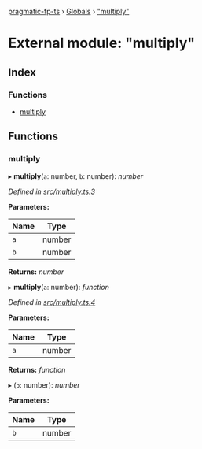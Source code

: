 [pragmatic-fp-ts](../README.md) › [Globals](../globals.md) › ["multiply"](_multiply_.md)

# External module: "multiply"

## Index

### Functions

* [multiply](_multiply_.md#multiply)

## Functions

###  multiply

▸ **multiply**(`a`: number, `b`: number): *number*

*Defined in [src/multiply.ts:3](https://github.com/hermann-p/pragmatic-fp-ts/blob/d13f3c1/src/multiply.ts#L3)*

**Parameters:**

Name | Type |
------ | ------ |
`a` | number |
`b` | number |

**Returns:** *number*

▸ **multiply**(`a`: number): *function*

*Defined in [src/multiply.ts:4](https://github.com/hermann-p/pragmatic-fp-ts/blob/d13f3c1/src/multiply.ts#L4)*

**Parameters:**

Name | Type |
------ | ------ |
`a` | number |

**Returns:** *function*

▸ (`b`: number): *number*

**Parameters:**

Name | Type |
------ | ------ |
`b` | number |
